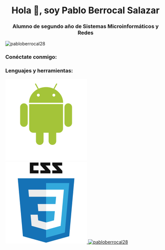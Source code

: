 <h1 align="center">Hola 👋, soy Pablo Berrocal Salazar</h1>
<h3 align="center">Alumno de segundo año de Sistemas Microinformáticos y Redes</h3>

<p align="left"> <img src="https://komarev.com/ghpvc/?username=pabloberrocal28&label=Profile%20views&color=0e75b6&style=flat" alt="pabloberrocal28" /> </p>

<h3 align="left">Conéctate conmigo:</h3>
<p align="left">
</p>

<h3 align="left">Lenguajes y herramientas:</h3>
<p align="left"> <a href="https://developer.android.com" target="_blank" rel="noreferrer"> <img src="https://raw.githubusercontent.com/devicons/devicon/master/icons/android/android-original-wordmark.svg" alt="android" ancho="40" alto="40"/> </a> <a href="https://www.w3schools.com/css/" destino="_blank" rel="noreferrer"> <img src="https://raw.githubusercontent.com/devicons/devicon/master/icons/css3/css3-original-wordmark.svg" alt="css3" ancho="40" alto="40"/> </a> <a href="https://www.w3.org/html/" destino="_blank" rel="noreferrer"> <img <img align="center" src="https://github-readme-stats.vercel.app/api/top-langs?username=pabloberrocal28&show_icons=true&locale=es&layout=compact" alt="pabloberrocal28" /></p>